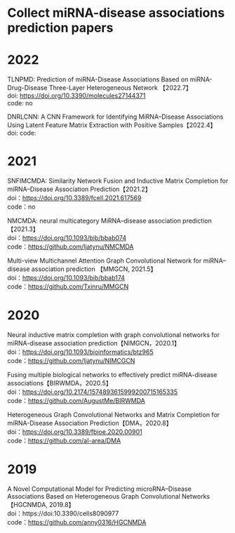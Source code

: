 # Collect miRNA-disease associations  prediction papers

# 2022
TLNPMD: Prediction of miRNA-Disease Associations Based on miRNA-Drug-Disease Three-Layer Heterogeneous Network 【2022.7】  
doi: https://doi.org/10.3390/molecules27144371     
code: no  

DNRLCNN: A CNN Framework for Identifying MiRNA–Disease Associations Using Latent Feature Matrix Extraction with Positive Samples【2022.4】  
doi: 
code:  

# 2021
SNFIMCMDA: Similarity Network Fusion and Inductive Matrix Completion for miRNA–Disease Association Prediction【2021.2】  
doi：https://doi.org/10.3389/fcell.2021.617569  
code：no  

NMCMDA: neural multicategory MiRNA–disease association prediction【2021.3】  
doi：https://doi.org/10.1093/bib/bbab074  
code：https://github.com/ljatynu/NMCMDA    

Multi-view Multichannel Attention Graph Convolutional Network for miRNA–disease association prediction 【MMGCN, 2021.5】   
doi：https://doi.org/10.1093/bib/bbab174    
code：https://github.com/Txinru/MMGCN      



# 2020
Neural inductive matrix completion with graph convolutional networks for miRNA-disease association prediction【NIMGCN，2020.1】  
doi：https://doi.org/10.1093/bioinformatics/btz965  
code：https://github.com/ljatynu/NIMCGCN  

Fusing multiple biological networks to effectively predict miRNA-disease associations【BIRWMDA，2020.5】  
doi：https://doi.org/10.2174/1574893615999200715165335  
code：https://github.com/AugustMe/BIRWMDA  

Heterogeneous Graph Convolutional Networks and Matrix Completion for miRNA-Disease Association Prediction【DMA，2020.8】  
doi：https://doi.org/10.3389/fbioe.2020.00901  
code：https://github.com/aI-area/DMA  

# 2019  
A Novel Computational Model for Predicting microRNA–Disease Associations Based on Heterogeneous Graph Convolutional Networks【HGCNMDA, 2019.8】  
doi：https://doi:10.3390/cells8090977  
code：https://github.com/anny0316/HGCNMDA    
